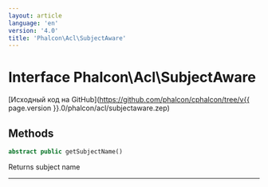 ```yaml
---
layout: article
language: 'en'
version: '4.0'
title: 'Phalcon\Acl\SubjectAware'
---
```

# Interface **Phalcon\Acl\SubjectAware**

[Исходный код на GitHub](https://github.com/phalcon/cphalcon/tree/v{{ page.version }}.0/phalcon/acl/subjectaware.zep)

## Methods

```php
abstract public getSubjectName()
```

Returns subject name

* * *